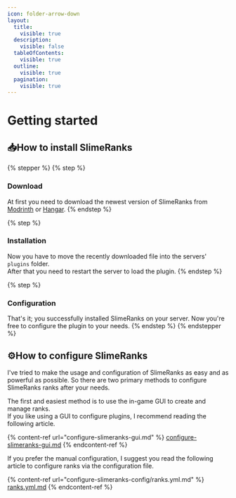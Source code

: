 ```yaml
---
icon: folder-arrow-down
layout:
  title:
    visible: true
  description:
    visible: false
  tableOfContents:
    visible: true
  outline:
    visible: true
  pagination:
    visible: true
---
```


# Getting started

## 📥How to install SlimeRanks

{% stepper %}
{% step %}
### Download

At first you need to download the newest version of SlimeRanks from [Modrinth](https://modrinth.com/plugin/slimeranks) or [Hangar](https://hangar.papermc.io/Lxca/SlimeRanks).
{% endstep %}

{% step %}
### Installation

Now you have to move the recently downloaded file into the servers' `plugins` folder.\
After that you need to restart the server to load the plugin.
{% endstep %}

{% step %}
### Configuration

That's it; you successfully installed SlimeRanks on your server. Now you're free to configure the plugin to your needs.
{% endstep %}
{% endstepper %}

## ⚙️How to configure SlimeRanks

I've tried to make the usage and configuration of SlimeRanks as easy and as powerful as possible. So there are two primary methods to configure SlimeRanks ranks after your needs.

The first and easiest method is to use the in-game GUI to create and manage ranks.\
If you like using a GUI to configure plugins, I recommend reading the following article.

{% content-ref url="configure-slimeranks-gui.md" %}
[configure-slimeranks-gui.md](configure-slimeranks-gui.md)
{% endcontent-ref %}

If you prefer the manual configuration, I suggest you read the following article to configure ranks via the configuration file.

{% content-ref url="configure-slimeranks-config/ranks.yml.md" %}
[ranks.yml.md](configure-slimeranks-config/ranks.yml.md)
{% endcontent-ref %}
